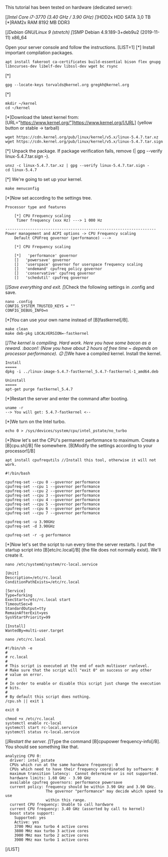 This tutorial has been tested on hardware (dedicated server):

[*]Intel Core i7-3770 (3.40 GHz / 3.90 GHz)
[*]HDD2x HDD SATA 3,0 TB
[*]RAM2x RAM 8192 MB DDR3


[*]Debian GNU/Linux 9 (stretch)
[*]SMP Debian 4.9.189-3+deb9u2 (2019-11-11) x86_64


Open your server console and follow the instructions.
[LIST=1]
[*] Install important compilation packages.
```
apt install fakeroot ca-certificates build-essential bison flex gnupg libncurses-dev libelf-dev libssl-dev wget bc rsync
```
[*] 
```
gpg --locate-keys torvalds@kernel.org gregkh@kernel.org
```
[*]
```
mkdir ~/kernel
cd ~/kernel
```
[*]Download the latest kernel from: [URL="https://www.kernel.org/"]https://www.kernel.org/[/URL] (yellow button or stable -> tarball)
```
wget https://cdn.kernel.org/pub/linux/kernel/v5.x/linux-5.4.7.tar.xz
wget https://cdn.kernel.org/pub/linux/kernel/v5.x/linux-5.4.7.tar.sign
```
[*] Unpack the package. If package verification fails, remove (| gpg --verify linux-5.4.7.tar.sign -).
```
unxz -c linux-5.4.7.tar.xz | gpg --verify linux-5.4.7.tar.sign -
cd linux-5.4.7
```
[*] We're going to set up your kernel.
```
make menuconfig
```
[*]Now set according to the settings tree.
```
Processor type and features

    [*] CPU Frequency scaling
     Timer frequency (xxx Hz) ---> 1 000 Hz

-------------------------------------------------------------------
Power management and ACPI options -> CPU Frequency scaling
    Default CPUFreq governor (performance) --->

    [*] CPU Frequency scaling

    [*]   'performance' governor
    []   'powersave' governor
    []   'userspace' governor for userspace frequency scaling
    []   'ondemand' cpufreq policy governor
    []   'conservative' cpufreq governor
    []   'schedutil' cpufreq governor
```
[*]Save everything and exit.
[*]Check the following settings in .config and save.
```
nano .config
CONFIG_SYSTEM_TRUSTED_KEYS = ""
CONFIG_DEBUG_INFO=n
```
[*]You can use your own name instead of [B]fastkernel[/B].
```
make clean
make deb-pkg LOCALVERSION=-fastkernel
```
[*]The kernel is compiling. Hard work. Here you have some bacon as a reward. :bacon!: (Now you have about 2 hours of free time ~ depends on processor performance). :wink:
[*]We have a compiled kernel. Install the kernel. 
```
Install
=====
dpkg -i ../linux-image-5.4.7-fastkernel_5.4.7-fastkernel-1_amd64.deb

Uninstall
=====
apt-get purge fastkernel_5.4.7
```
[*]Restart the server and enter the command after booting.
```
uname -r
--> You will get: 5.4.7-fastkernel <--
```
[*]We turn on the Intel turbo.
```
echo 0 > /sys/devices/system/cpu/intel_pstate/no_turbo
```
[*]Now let's set the CPU's permanent performance to maximum. Create a [B]cpu.sh[/B] file somewhere. [B]Modify the settings according to your processor![/B]
```
apt install cpufrequtils //Install this tool, otherwise it will not work.
```
```
#!/bin/bash

cpufreq-set --cpu 0 --governor performance
cpufreq-set --cpu 1 --governor performance
cpufreq-set --cpu 2 --governor performance
cpufreq-set --cpu 3 --governor performance
cpufreq-set --cpu 4 --governor performance
cpufreq-set --cpu 5 --governor performance
cpufreq-set --cpu 6 --governor performance
cpufreq-set --cpu 7 --governor performance

cpufreq-set -u 3.90GHz
cpufreq-set -d 3.90GHz

cpufreq-set -r -g performance
```
[*]Now let's set the script to run every time the server restarts. I put the startup script into [B]etc/rc.local[/B] (the file does not normally exist). We'll create it.
```
nano /etc/systemd/system/rc-local.service
```
```
[Unit]
Description=/etc/rc.local
ConditionPathExists=/etc/rc.local

[Service]
Type=forking
ExecStart=/etc/rc.local start
TimeoutSec=0
StandardOutput=tty
RemainAfterExit=yes
SysVStartPriority=99

[Install]
WantedBy=multi-user.target
```
```
nano /etc/rc.local
```
```
#!/bin/sh -e
#
# rc.local
#
# This script is executed at the end of each multiuser runlevel.
# Make sure that the script will "exit 0" on success or any other
# value on error.
#
# In order to enable or disable this script just change the execution
# bits.
#
# By default this script does nothing.
/cpu.sh || exit 1

exit 0
```
```
chmod +x /etc/rc.local
systemctl enable rc-local
systemctl start rc-local.service
systemctl status rc-local.service
```
[*]Restart the server.
[*]Type the command [B]cpupower frequency-info[/B]. You should see something like that.
```
analyzing CPU 0:
  driver: intel_pstate
  CPUs which run at the same hardware frequency: 0
  CPUs which need to have their frequency coordinated by software: 0
  maximum transition latency:  Cannot determine or is not supported.
  hardware limits: 1.60 GHz - 3.90 GHz
  available cpufreq governors: performance powersave
  current policy: frequency should be within 3.90 GHz and 3.90 GHz.
                  The governor "performance" may decide which speed to use
                  within this range.
  current CPU frequency: Unable to call hardware
  current CPU frequency: 3.40 GHz (asserted by call to kernel)
  boost state support:
    Supported: yes
    Active: yes
    3700 MHz max turbo 4 active cores
    3800 MHz max turbo 3 active cores
    3900 MHz max turbo 2 active cores
    3900 MHz max turbo 1 active cores
```
[/LIST]
